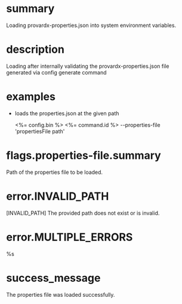# summary

Loading provardx-properties.json into system environment variables.

# description

Loading after internally validating the provardx-properties.json file generated via config generate command

# examples

- loads the properties.json at the given path

  <%= config.bin %> <%= command.id %> --properties-file 'propertiesFile path'

# flags.properties-file.summary

Path of the properties file to be loaded.

# error.INVALID_PATH

[INVALID_PATH] The provided path does not exist or is invalid.

# error.MULTIPLE_ERRORS

%s

# success_message

The properties file was loaded successfully.
